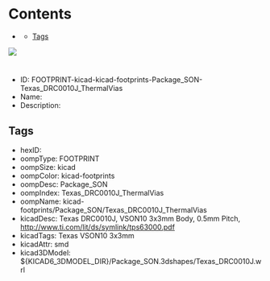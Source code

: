 



Contents
========

* [](#)
	* [Tags](#tags)
  
![][im]
# 

- ID: FOOTPRINT-kicad-kicad-footprints-Package_SON-Texas_DRC0010J_ThermalVias
- Name: 
- Description: 

## Tags

- hexID: 
- oompType: FOOTPRINT
- oompSize: kicad
- oompColor: kicad-footprints
- oompDesc: Package_SON
- oompIndex: Texas_DRC0010J_ThermalVias
- oompName: kicad-footprints/Package_SON/Texas_DRC0010J_ThermalVias
- kicadDesc: Texas DRC0010J, VSON10 3x3mm Body, 0.5mm Pitch,  http://www.ti.com/lit/ds/symlink/tps63000.pdf
- kicadTags: Texas VSON10 3x3mm
- kicadAttr: smd
- kicad3DModel: ${KICAD6_3DMODEL_DIR}/Package_SON.3dshapes/Texas_DRC0010J.wrl



[im]: image.png
